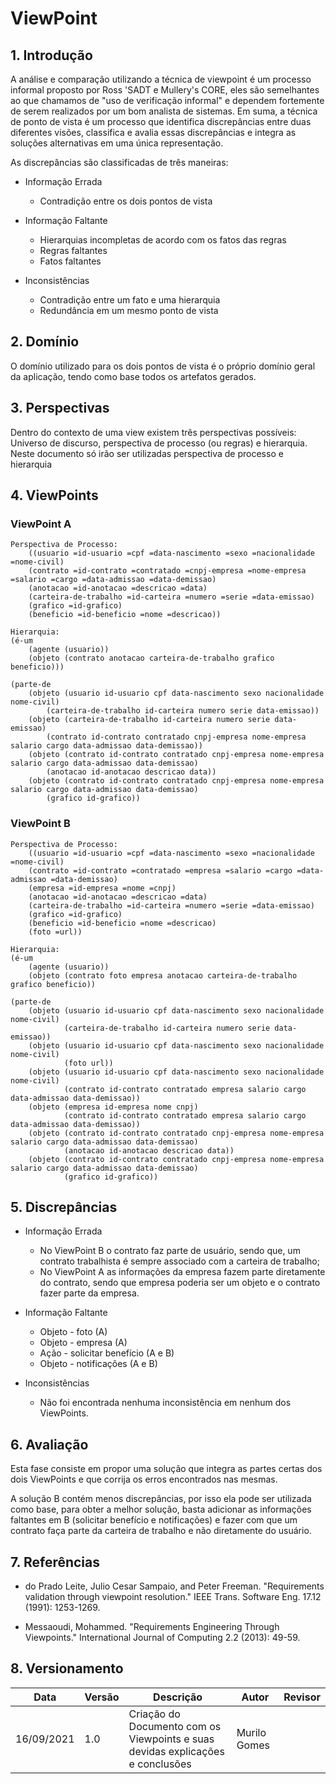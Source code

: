 # ViewPoint

## 1. Introdução

A análise e comparação utilizando a técnica de viewpoint é um processo informal proposto por Ross 'SADT e Mullery's CORE, eles são semelhantes ao que chamamos de "uso de verificação informal" e dependem fortemente de serem realizados por um bom analista de sistemas. Em suma, a técnica de ponto de vista é um processo que identifica discrepâncias entre duas diferentes visões, classifica e avalia essas discrepâncias e integra as soluções alternativas em uma única representação.

As discrepâncias são classificadas de três maneiras:

* Informação Errada
    * Contradição entre os dois pontos de vista

* Informação Faltante
    * Hierarquias incompletas de acordo com os fatos das regras
    * Regras faltantes
    * Fatos faltantes

* Inconsistências
    * Contradição entre um fato e uma hierarquia
    * Redundância em um mesmo ponto de vista

## 2. Domínio

O domínio utilizado para os dois pontos de vista é o próprio domínio geral da aplicação, tendo como base todos os artefatos gerados.


## 3. Perspectivas
	
Dentro do contexto de uma view existem três perspectivas possíveis: Universo de discurso, perspectiva
de processo (ou regras) e hierarquia. Neste documento só irão ser utilizadas perspectiva de processo e hierarquia

## 4. ViewPoints

### ViewPoint A

```
Perspectiva de Processo:
    ((usuario =id-usuario =cpf =data-nascimento =sexo =nacionalidade =nome-civil)
    (contrato =id-contrato =contratado =cnpj-empresa =nome-empresa =salario =cargo =data-admissao =data-demissao)
    (anotacao =id-anotacao =descricao =data)
    (carteira-de-trabalho =id-carteira =numero =serie =data-emissao)
    (grafico =id-grafico)
    (beneficio =id-beneficio =nome =descricao))

Hierarquia:
(é-um
    (agente (usuario))
    (objeto (contrato anotacao carteira-de-trabalho grafico beneficio)))

(parte-de
	(objeto (usuario id-usuario cpf data-nascimento sexo nacionalidade nome-civil)
		(carteira-de-trabalho id-carteira numero serie data-emissao))
	(objeto (carteira-de-trabalho id-carteira numero serie data-emissao)
		(contrato id-contrato contratado cnpj-empresa nome-empresa salario cargo data-admissao data-demissao))
	(objeto (contrato id-contrato contratado cnpj-empresa nome-empresa salario cargo data-admissao data-demissao)
		(anotacao id-anotacao descricao data))
	(objeto (contrato id-contrato contratado cnpj-empresa nome-empresa salario cargo data-admissao data-demissao)
		(grafico id-grafico))

```	

### ViewPoint B

```
Perspectiva de Processo:
    ((usuario =id-usuario =cpf =data-nascimento =sexo =nacionalidade =nome-civil)
    (contrato =id-contrato =contratado =empresa =salario =cargo =data-admissao =data-demissao)
    (empresa =id-empresa =nome =cnpj)
    (anotacao =id-anotacao =descricao =data)
    (carteira-de-trabalho =id-carteira =numero =serie =data-emissao)
    (grafico =id-grafico)
    (beneficio =id-beneficio =nome =descricao)
    (foto =url))

Hierarquia:
(é-um
    (agente (usuario))
    (objeto (contrato foto empresa anotacao carteira-de-trabalho grafico beneficio))

(parte-de
	(objeto (usuario id-usuario cpf data-nascimento sexo nacionalidade nome-civil)
		    (carteira-de-trabalho id-carteira numero serie data-emissao))
    (objeto (usuario id-usuario cpf data-nascimento sexo nacionalidade nome-civil)
		    (foto url))
	(objeto (usuario id-usuario cpf data-nascimento sexo nacionalidade nome-civil)
	    	(contrato id-contrato contratado empresa salario cargo data-admissao data-demissao))
	(objeto (empresa id-empresa nome cnpj)
		    (contrato id-contrato contratado empresa salario cargo data-admissao data-demissao))
	(objeto (contrato id-contrato contratado cnpj-empresa nome-empresa salario cargo data-admissao data-demissao)
		    (anotacao id-anotacao descricao data))
	(objeto (contrato id-contrato contratado cnpj-empresa nome-empresa salario cargo data-admissao data-demissao)
		    (grafico id-grafico))

```

## 5. Discrepâncias

* Informação Errada
    * No ViewPoint B o contrato faz parte de usuário, sendo que, um contrato trabalhista é sempre associado com a carteira de trabalho;
    * No ViewPoint A as informações da empresa fazem parte diretamente do contrato, sendo que empresa poderia ser um objeto e o contrato fazer parte da empresa.

* Informação Faltante
    * Objeto - foto (A)
    * Objeto - empresa (A)
    * Ação - solicitar benefício (A e B)
    * Objeto - notificações (A e B)

* Inconsistências
    * Não foi encontrada nenhuma inconsistência em nenhum dos ViewPoints.

## 6. Avaliação

Esta fase consiste em propor uma solução que integra as partes certas dos dois ViewPoints e que corrija os erros encontrados nas mesmas.

A solução B contém menos discrepâncias, por isso ela pode ser utilizada como base, para obter a melhor solução, basta adicionar as informações faltantes em B (solicitar benefício e notificações) e fazer com que um contrato faça parte da carteira de trabalho e não diretamente do usuário.

## 7. Referências

* do Prado Leite, Julio Cesar Sampaio, and Peter Freeman. "Requirements validation through viewpoint resolution." IEEE Trans. Software Eng. 17.12 (1991): 1253-1269.

* Messaoudi, Mohammed. "Requirements Engineering Through Viewpoints." International Journal of Computing 2.2 (2013): 49-59.

## 8. Versionamento

| Data       | Versão | Descrição            |         Autor           | Revisor |
|------------|-----|-------------------------|-------------------------|---------|
| 16/09/2021 | 1.0 | Criação do Documento com os Viewpoints e suas devidas explicações e conclusões  | Murilo Gomes |  |

